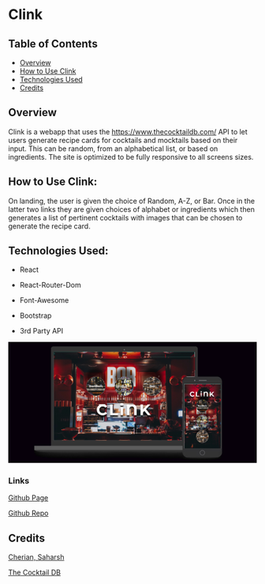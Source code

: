 #  Clink

## Table of Contents

- [Overview](#overview)
- [How to Use Clink](#how-to-use-clink)
- [Technologies Used](#technologies-used)
- [Credits](#credits)

## Overview

Clink is a webapp that uses the https://www.thecocktaildb.com/ API to let users generate recipe cards for cocktails and mocktails based on their input. This can be random, from an alphabetical list, or based on ingredients. The site is optimized to be fully responsive to all screens sizes.

## How to Use Clink:

On landing, the user is given the choice of Random, A-Z, or Bar. Once in the latter two links they are given choices of alphabet or ingredients which then generates a list of pertinent cocktails with images that can be chosen to generate the recipe card.

## Technologies Used:

- React
- React-Router-Dom

- Font-Awesome
- Bootstrap
- 3rd Party API


![Screenshot of full working page](./src/assets/images/site-screenshot.jpg "Portfolio Page Screenshot")

### Links

 [Github Page](https://clink.herokuapp.com/)

 [Github Repo](https://github.com/sashdc/clink)

 ## Credits

[Cherian, Saharsh](https://github.com/sashdc)

[The Cocktail DB](https://www.thecocktaildb.com/)




